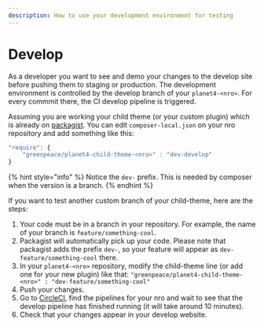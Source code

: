 ```yaml
---
description: How to use your development environment for testing
---
```


# Develop

As a developer you want to see and demo your changes to the develop site before pushing them to staging or production. The development environment is controlled by the develop branch of your `planet4-<nro>`. For every commmit there, the CI develop pipeline is triggered.

Assuming you are working your child theme \(or your custom plugin\) which is already on [packagist](../development/package-registry.md). You can edit `composer-local.json` on your nro repository and add something like this:

```javascript
"require": {
    "greenpeace/planet4-child-theme-<nro>" : "dev-develop"
}
```

{% hint style="info" %}
Notice the `dev-` prefix. This is needed by composer when the version is a branch.
{% endhint %}

If you want to test another custom branch of your child-theme, here are the steps:

1. Your code must be in a branch in your repository. For example, the name of your branch is `feature/something-cool`.
2. Packagist will automatically pick up your code. Please note that packagist adds the prefix `dev-`, so your feature will appear as `dev-feature/something-cool` there.
3. In your `planet4-<nro>` repository, modify the child-theme line \(or add one for your new plugin\) like that: `"greenpeace/planet4-child-theme-<nro>" : "dev-feature/something-cool"`
4. Push your changes.
5. Go to [CircleCI](https://app.circleci.com/projects/project-dashboard/github/greenpeace), find the pipelines for your nro and wait to see that the develop pipeline has finished running \(it will take around 10 minutes\).
6. Check that your changes appear in your develop website.

